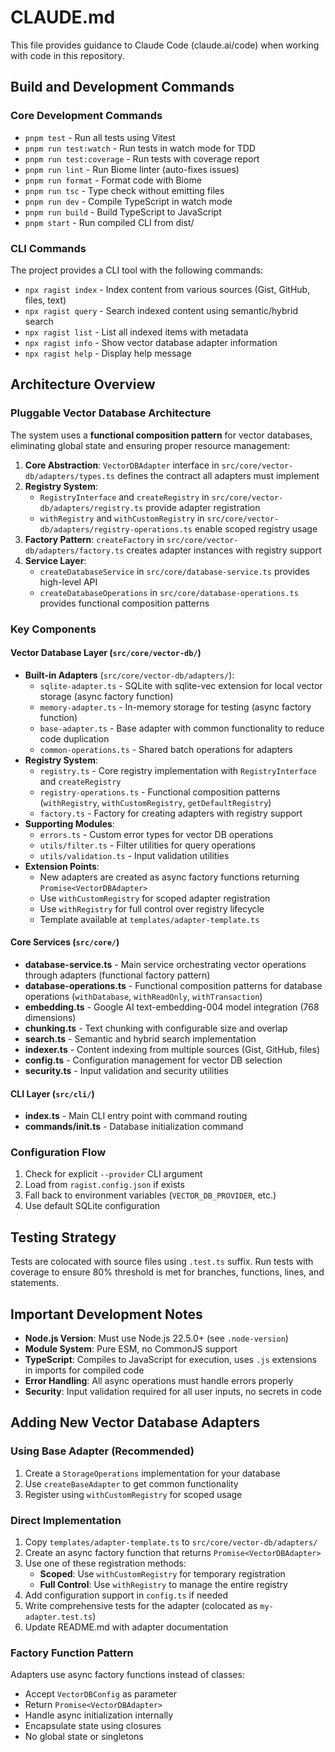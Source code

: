 # CLAUDE.md

This file provides guidance to Claude Code (claude.ai/code) when working with code in this repository.

## Build and Development Commands

### Core Development Commands
- `pnpm test` - Run all tests using Vitest
- `pnpm run test:watch` - Run tests in watch mode for TDD
- `pnpm run test:coverage` - Run tests with coverage report
- `pnpm run lint` - Run Biome linter (auto-fixes issues)
- `pnpm run format` - Format code with Biome
- `pnpm run tsc` - Type check without emitting files
- `pnpm run dev` - Compile TypeScript in watch mode
- `pnpm run build` - Build TypeScript to JavaScript
- `pnpm start` - Run compiled CLI from dist/

### CLI Commands
The project provides a CLI tool with the following commands:
- `npx ragist index` - Index content from various sources (Gist, GitHub, files, text)
- `npx ragist query` - Search indexed content using semantic/hybrid search
- `npx ragist list` - List all indexed items with metadata
- `npx ragist info` - Show vector database adapter information
- `npx ragist help` - Display help message

## Architecture Overview

### Pluggable Vector Database Architecture
The system uses a **functional composition pattern** for vector databases, eliminating global state and ensuring proper resource management:

1. **Core Abstraction**: `VectorDBAdapter` interface in `src/core/vector-db/adapters/types.ts` defines the contract all adapters must implement
2. **Registry System**: 
   - `RegistryInterface` and `createRegistry` in `src/core/vector-db/adapters/registry.ts` provide adapter registration
   - `withRegistry` and `withCustomRegistry` in `src/core/vector-db/adapters/registry-operations.ts` enable scoped registry usage
3. **Factory Pattern**: `createFactory` in `src/core/vector-db/adapters/factory.ts` creates adapter instances with registry support
4. **Service Layer**: 
   - `createDatabaseService` in `src/core/database-service.ts` provides high-level API
   - `createDatabaseOperations` in `src/core/database-operations.ts` provides functional composition patterns

### Key Components

#### Vector Database Layer (`src/core/vector-db/`)
- **Built-in Adapters** (`src/core/vector-db/adapters/`):
  - `sqlite-adapter.ts` - SQLite with sqlite-vec extension for local vector storage (async factory function)
  - `memory-adapter.ts` - In-memory storage for testing (async factory function)
  - `base-adapter.ts` - Base adapter with common functionality to reduce code duplication
  - `common-operations.ts` - Shared batch operations for adapters
- **Registry System**:
  - `registry.ts` - Core registry implementation with `RegistryInterface` and `createRegistry`
  - `registry-operations.ts` - Functional composition patterns (`withRegistry`, `withCustomRegistry`, `getDefaultRegistry`)
  - `factory.ts` - Factory for creating adapters with registry support
- **Supporting Modules**:
  - `errors.ts` - Custom error types for vector DB operations
  - `utils/filter.ts` - Filter utilities for query operations
  - `utils/validation.ts` - Input validation utilities
- **Extension Points**:
  - New adapters are created as async factory functions returning `Promise<VectorDBAdapter>`
  - Use `withCustomRegistry` for scoped adapter registration
  - Use `withRegistry` for full control over registry lifecycle
  - Template available at `templates/adapter-template.ts`

#### Core Services (`src/core/`)
- **database-service.ts** - Main service orchestrating vector operations through adapters (functional factory pattern)
- **database-operations.ts** - Functional composition patterns for database operations (`withDatabase`, `withReadOnly`, `withTransaction`)
- **embedding.ts** - Google AI text-embedding-004 model integration (768 dimensions)
- **chunking.ts** - Text chunking with configurable size and overlap
- **search.ts** - Semantic and hybrid search implementation
- **indexer.ts** - Content indexing from multiple sources (Gist, GitHub, files)
- **config.ts** - Configuration management for vector DB selection
- **security.ts** - Input validation and security utilities

#### CLI Layer (`src/cli/`)
- **index.ts** - Main CLI entry point with command routing
- **commands/init.ts** - Database initialization command

### Configuration Flow
1. Check for explicit `--provider` CLI argument
2. Load from `ragist.config.json` if exists
3. Fall back to environment variables (`VECTOR_DB_PROVIDER`, etc.)
4. Use default SQLite configuration

## Testing Strategy

Tests are colocated with source files using `.test.ts` suffix. Run tests with coverage to ensure 80% threshold is met for branches, functions, lines, and statements.

## Important Development Notes

- **Node.js Version**: Must use Node.js 22.5.0+ (see `.node-version`)
- **Module System**: Pure ESM, no CommonJS support
- **TypeScript**: Compiles to JavaScript for execution, uses `.js` extensions in imports for compiled code
- **Error Handling**: All async operations must handle errors properly
- **Security**: Input validation required for all user inputs, no secrets in code

## Adding New Vector Database Adapters

### Using Base Adapter (Recommended)
1. Create a `StorageOperations` implementation for your database
2. Use `createBaseAdapter` to get common functionality
3. Register using `withCustomRegistry` for scoped usage

### Direct Implementation
1. Copy `templates/adapter-template.ts` to `src/core/vector-db/adapters/`
2. Create an async factory function that returns `Promise<VectorDBAdapter>`
3. Use one of these registration methods:
   - **Scoped**: Use `withCustomRegistry` for temporary registration
   - **Full Control**: Use `withRegistry` to manage the entire registry
4. Add configuration support in `config.ts` if needed
5. Write comprehensive tests for the adapter (colocated as `my-adapter.test.ts`)
6. Update README.md with adapter documentation

### Factory Function Pattern
Adapters use async factory functions instead of classes:
- Accept `VectorDBConfig` as parameter
- Return `Promise<VectorDBAdapter>`
- Handle async initialization internally
- Encapsulate state using closures
- No global state or singletons